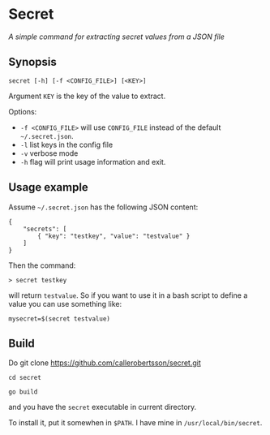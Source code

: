 # Secret

_A simple command for extracting secret values from a JSON file_

## Synopsis

    secret [-h] [-f <CONFIG_FILE>] [<KEY>]

Argument `KEY` is the key of the value to extract.

Options:

* `-f <CONFIG_FILE>` will use `CONFIG_FILE` instead of the default
  `~/.secret.json`.
* `-l` list keys in the config file
* `-v` verbose mode
* `-h` flag will print usage information and exit.

## Usage example

Assume `~/.secret.json` has the following JSON content:

    {
        "secrets": [
            { "key": "testkey", "value": "testvalue" }
        ]
    }

Then the command:

    > secret testkey

will return `testvalue`. So if you want to use it in a bash script to
define a value you can use something like:

    mysecret=$(secret testvalue)

## Build

Do 
    git clone https://github.com/callerobertsson/secret.git

    cd secret

    go build

and you have the `secret` executable in current directory.

To install it, put it somewhen in `$PATH`. I have mine in
`/usr/local/bin/secret`.


